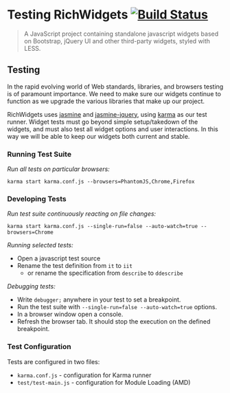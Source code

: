# Testing RichWidgets [![Build Status](https://travis-ci.org/richwidgets/richwidgets.png?branch=master)](https://travis-ci.org/richwidgets/richwidgets) #

> A JavaScript project containing standalone javascript widgets based on Bootstrap, jQuery UI and other third-party widgets, styled with LESS.

## Testing

In the rapid evolving world of Web standards, libraries, and browsers testing is of paramount importance.  We need to make
sure our widgets continue to function as we upgrade the various libraries that make up our project.

RichWidgets uses [jasmine](http://pivotal.github.io/jasmine/) and [jasmine-jquery](https://github.com/velesin/jasmine-jquery),
using [karma](http://karma-runner.github.io/) as our test runner.  Widget tests must go beyond simple setup/takedown of the widgets,
and must also test all widget options and user interactions.  In this way we will be able to keep our widgets both current and stable.

### Running Test Suite

*Run all tests on particular browsers:*

    karma start karma.conf.js --browsers=PhantomJS,Chrome,Firefox

### Developing Tests

*Run test suite continuously reacting on file changes:*

    karma start karma.conf.js --single-run=false --auto-watch=true --browsers=Chrome

*Running selected tests:*

* Open a javascript test source
* Rename the test definition from `it` to `iit`
  * or rename the specification from `describe` to `ddescribe`

*Debugging tests:*

* Write ``debugger;`` anywhere in your test to set a breakpoint.
* Run the test suite with ``--single-run=false --auto-watch=true`` options.
* In a browser window open a console.
* Refresh the browser tab. It should stop the execution on the defined breakpoint.
    
### Test Configuration

Tests are configured in two files:

* `karma.conf.js` - configuration for Karma runner
* `test/test-main.js` - configuration for Module Loading (AMD)

